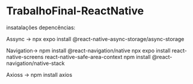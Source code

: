 # TrabalhoFinal-ReactNative

insatalações depencências:

Assync -> npx expo install @react-native-async-storage/async-storage

Navigation-> npm install @react-navigation/native npx expo install react-native-screens react-native-safe-area-context npm install @react-navigation/native-stack

Axioss -> npm install axios


